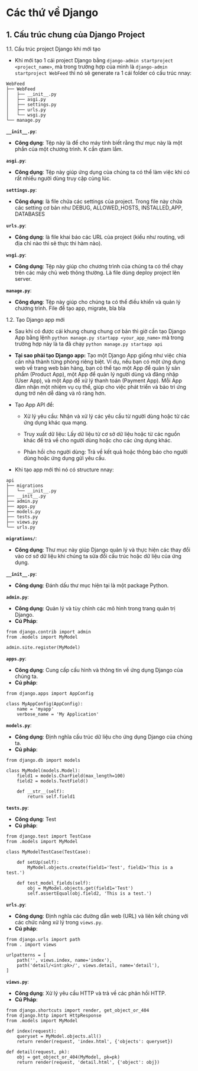 # Các thứ về Django 

## 1. Cấu trúc chung của Django Project

1.1. Cấu trúc project Django khi mới tạo
- Khi mới tạo 1 cái project Django bằng `django-admin startproject <project_name>`, mà trong trường hợp của mình là `django-admin startproject WebFeed` thì nó sẽ generate ra 1 cái folder có cấu trúc nnay:
```
WebFeed
├── WebFeed
│   ├── __init__.py
│   ├── asgi.py
│   ├── settings.py
│   ├── urls.py
│   └── wsgi.py
└── manage.py
```
**`__init__.py`**:
   - **Công dụng**: Tệp này là để cho máy tính biết rằng thư mục này là một phần của một chương trình. K cần qtam lắm.

**`asgi.py`**:
   - **Công dụng**: Tệp này giúp ứng dụng của chúng ta có thể làm việc khi có rất nhiều người dùng truy cập cùng lúc.

**`settings.py`**:
   - **Công dụng**: là file chứa các settings của project. Trong file này chứa các setting cơ bản như DEBUG, ALLOWED_HOSTS, INSTALLED_APP, DATABASES

**`urls.py`**:
   - **Công dụng**: là file khai báo các URL của project (kiểu như routing, với địa chỉ nào thì sẽ thực thi hàm nào).

**`wsgi.py`**:
   - **Công dụng**: Tệp này giúp cho chương trình của chúng ta có thể chạy trên các máy chủ web thông thường. Là file dùng deploy project lên server.

**`manage.py`**:
   - **Công dụng**: Tệp này giúp cho chúng ta có thể điều khiển và quản lý chương trình. File để tạo app, migrate, bla bla


1.2. Tạo Django app mới
- Sau khi có được cái khung chung chung cơ bản thì giờ cần tạo Django App bằng lệnh `python manage.py startapp <your_app_name>` mà trong trường hợp này là ta đã chạy `python manage.py startapp api`

- **Tại sao phải tạo Django app:** Tạo một Django App giống như việc chia căn nhà thành từng phòng riêng biệt. Ví dụ, nếu bạn có một ứng dụng web về trang web bán hàng, bạn có thể tạo một App để quản lý sản phẩm (Product App), một App để quản lý người dùng và đăng nhập (User App), và một App để xử lý thanh toán (Payment App). Mỗi App đảm nhận một nhiệm vụ cụ thể, giúp cho việc phát triển và bảo trì ứng dụng trở nên dễ dàng và rõ ràng hơn.

- Tạo App API để:
   - Xử lý yêu cầu: Nhận và xử lý các yêu cầu từ người dùng hoặc từ các ứng dụng khác qua mạng.
   
   - Truy xuất dữ liệu: Lấy dữ liệu từ cơ sở dữ liệu hoặc từ các nguồn khác để trả về cho người dùng hoặc cho các ứng dụng khác.
   
   - Phản hồi cho người dùng: Trả về kết quả hoặc thông báo cho người dùng hoặc ứng dụng gửi yêu cầu.

- Khi tạo app mới thì nó có structure nnay: 
```
api
├── migrations
│   └── __init__.py
├── __init__.py
├── admin.py
├── apps.py
├── models.py
├── tests.py
├── views.py
└── urls.py
```

**`migrations/`**:
   - **Công dụng**: Thư mục này giúp Django quản lý và thực hiện các thay đổi vào cơ sở dữ liệu khi chúng ta sửa đổi cấu trúc hoặc dữ liệu của ứng dụng.

**`__init__.py`**:
   - **Công dụng**: Đánh dấu thư mục hiện tại là một package Python.

**`admin.py`**:
   - **Công dụng**: Quản lý và tùy chỉnh các mô hình trong trang quản trị Django.
   - **Cú Pháp**: 
```
from django.contrib import admin
from .models import MyModel

admin.site.register(MyModel)
```

**`apps.py`**:
   - **Công dụng**: Cung cấp cấu hình và thông tin về ứng dụng Django của chúng ta.
   - **Cú pháp**: 
```
from django.apps import AppConfig

class MyAppConfig(AppConfig):
    name = 'myapp'
    verbose_name = 'My Application'
```

**`models.py`**:
   - **Công dụng**: Định nghĩa cấu trúc dữ liệu cho ứng dụng Django của chúng ta.
   - **Cú pháp**: 
```
from django.db import models

class MyModel(models.Model):
    field1 = models.CharField(max_length=100)
    field2 = models.TextField()

    def __str__(self):
        return self.field1
```        

**`tests.py`**:
   - **Công dụng**: Test
   - **Cú pháp**: 
```
from django.test import TestCase
from .models import MyModel

class MyModelTestCase(TestCase):

    def setUp(self):
        MyModel.objects.create(field1='Test', field2='This is a test.')

    def test_model_fields(self):
        obj = MyModel.objects.get(field1='Test')
        self.assertEqual(obj.field2, 'This is a test.')
```       

**`urls.py`**:
   - **Công dụng**: Định nghĩa các đường dẫn web (URL) và liên kết chúng với các chức năng xử lý trong `views.py`.
   - **Cú pháp**: 
```
from django.urls import path
from . import views

urlpatterns = [
    path('', views.index, name='index'),
    path('detail/<int:pk>/', views.detail, name='detail'),
]
```       

**`views.py`**:
   - **Công dụng**: Xử lý yêu cầu HTTP và trả về các phản hồi HTTP.
   - **Cú Pháp**: 
```
from django.shortcuts import render, get_object_or_404
from django.http import HttpResponse
from .models import MyModel

def index(request):
    queryset = MyModel.objects.all()
    return render(request, 'index.html', {'objects': queryset})

def detail(request, pk):
    obj = get_object_or_404(MyModel, pk=pk)
    return render(request, 'detail.html', {'object': obj})
```
